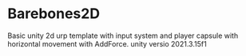 # Barebones2D

Basic unity 2d urp template with input system and player capsule with horizontal movement with AddForce. 
unity versio 2021.3.15f1
